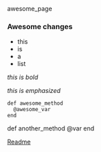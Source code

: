 awesome_page

### Awesome changes

- this
- is
- a
- list

*this is bold*

_this is emphasized_

```
def awesome_method
  @awesome_var
end
```

  def another_method
    @var
  end

[Readme](./README.md)
